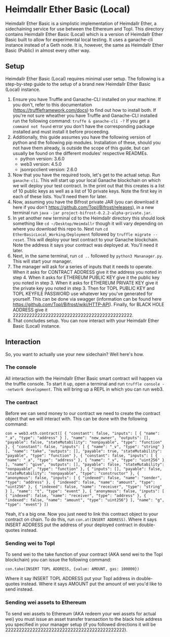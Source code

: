 # Heimdallr Ether Basic (Local)
Heimdallr Ether Basic is a simplistic implementation of Heimdallr Ether, a sidechaining service for use between the Ethereum and Topl. This directory contains Heimdallr Ether Basic (Local) which is a version of Heimdallr Ether Basic built to allow for experimental local testing. It uses a ganache-cli instance instead of a Geth node. It is, however, the same as Heimdallr Ether Basic (Public) in almost every other way.
## Setup
Heimdallr Ether Basic (Local) requires minimal user setup. The following is a step-by-step guide to the setup of a brand new Heimdallr Ether Basic (Local) instance.
1) Ensure you have Truffle and Ganache-CLI installed on your machine. If you don't, refer to this documentation (https://truffleframework.com/docs) to find out how to install both. If you're not sure wheather you have Truffle and Ganache-CLI installed run the following command: ```truffe & ganache-cli -?``` If you get a ``` command not found``` error you don't have the corresponding package installed and must install it before proceeding.
2) Additionally, this guide assumes you have the following version of python and the following pip modules. Installation of these, should you not have them already, is outside the scope of this guide, but can usually be found on the different modules' respective READMEs.
    * python version: 3.6.0
    * web3 version: 4.5.0
    * jsonrpcclient version: 2.6.0
3) Now that you have the required tools, let's get to the actual setup. Run ```ganache-cli```. This will start up your local Ganache blockchain on which we will deploy your test contract. In the print out that this creates is a list of 10 public keys as well as a list of 10 private keys. Note the first key in each of these lists. You'll need them for later.
5) Now, assuming you have the Bifrost private JAR (you can download it here if you don't https://github.com/Topl/Bifrost/releases), in a new terminal run ```java -jar project-bifrost-0.2.2-alpha-private.jar```.
4) In yet another new terminal cd to the Heimdallr directory this should look something like ```cd ~/Desktop/Heimdallr``` though it will vary depending on where you download this repo to. Next run ```cd EtherBasicLocal_Working/Deployment``` followed by ```truffle migrate --reset```. This will deploy your test contract to your Ganache blockchain. Note the address it says your contract was deployed at. You'll need it later.
6) Next, in the same terminal, run ```cd ..``` followed by ```python3 Mananager.py```. This will start your manager.
7) The manager will ask for a series of inputs that it needs to operate. When it asks for CONTRACT ADDRESS give it the address you noted in step 4. When it asks for ETHEREUM PUBLIC KEY give it the public key you noted in step 3. When it asks for ETHEREUM PRIVATE KEY give it the private key you noted in step 3. Then for TOPL PUBLIC KEY and TOPL KEYFILE PASSWORD use whatever key you've generated for yourself. This can be done via swagger (information can be found here https://github.com/Topl/Bifrost/wiki/HTTP-API). Finally, for BLACK HOLE ADDRESS give it 22222222222222222222222222222222222222222222.
8) That concludes setup. You can now interact with your Heimdallr Ether Basic (Local) instance.
## Interaction
So, you want to actually use your new sidechain? Well here's how.
### The console
All interaction with the Heimdallr Ether Basic smart contract will happen via the truffle console. To start it up, open a terminal and run ```truffle console --network development```.
This will bring up a REPL in which you can run web3.
### The contract
Before we can send money to our contract we need to create the contract object that we will interact with. This can be done with the following command:

```con = web3.eth.contract([ { "constant": false, "inputs": [ { "name": "_a", "type": "address" } ], "name": "new_owner", "outputs": [], "payable": false, "stateMutability": "nonpayable", "type": "function" }, { "constant": false, "inputs": [ { "name": "_v", "type": "string" } ], "name": "take", "outputs": [], "payable": true, "stateMutability": "payable", "type": "function" }, { "constant": false, "inputs": [ { "name": "_a", "type": "address" }, { "name": "_v", "type": "uint256" } ], "name": "give", "outputs": [], "payable": false, "stateMutability": "nonpayable", "type": "function" }, { "inputs": [], "payable": false, "stateMutability": "nonpayable", "type": "constructor" }, { "anonymous": false, "inputs": [ { "indexed": false, "name": "sender", "type": "address" }, { "indexed": false, "name": "amount", "type": "uint256" }, { "indexed": false, "name": "receiver", "type": "string" } ], "name": "t", "type": "event" }, { "anonymous": false, "inputs": [ { "indexed": false, "name": "receiver", "type": "address" }, { "indexed": false, "name": "amount", "type": "uint256"} ], "name": "g", "type": "event"} ])```

Yeah, it's a big one. Now you just need to link this contract object to your contract on chain. To do this, run ```con.at(INSERT ADDRESS)```. Where it says INSERT ADDRESS put the address of your deployed contract in double-quotes instead. 
### Sending wei to Topl
To send wei to the take function of your contract (AKA send wei to the Topl blockchain) you can issue the following command:

```con.take(INSERT TOPL ADDRESS, {value: AMOUNT, gas: 100000})```

Where it say INSERT TOPL ADDRESS put your Topl address in double-quotes instead. Where it says AMOUNT put the amount of wei you'd like to send instead.
### Sending wei assets to Ethereum
To send wei assets to Ethereum (AKA redeem your wei assets for actual wei) you must issue an asset transfer transaction to the black hole address you specified in your manager setup (if you followed directions it will be 22222222222222222222222222222222222222222222).